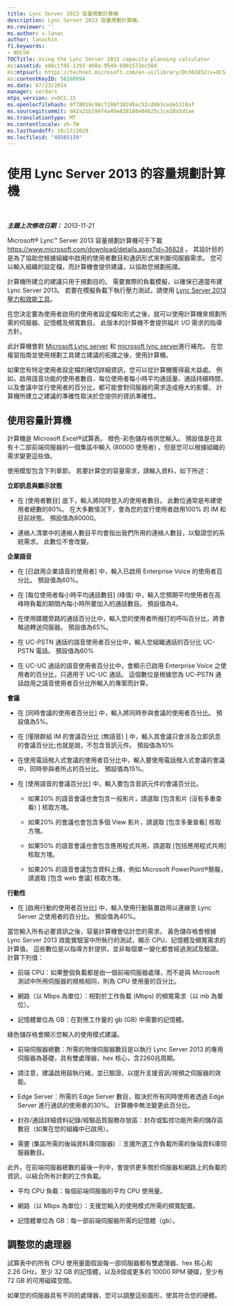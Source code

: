 ```yaml
---
title: Lync Server 2013 容量規劃計算機
description: Lync Server 2013 容量規劃計算機。
ms.reviewer: ''
ms.author: v-lanac
author: lanachin
f1.keywords:
- NOCSH
TOCTitle: Using the Lync Server 2013 capacity planning calculator
ms:assetid: e86c1f05-1393-408a-9549-6001572ec50d
ms:mtpsurl: https://technet.microsoft.com/en-us/library/Dn362852(v=OCS.15)
ms:contentKeyID: 56280894
ms.date: 07/23/2014
manager: serdars
mtps_version: v=OCS.15
ms.openlocfilehash: 9f78019c98cf280f38249ac52cd063cede5319af
ms.sourcegitcommit: d42a21b194f4a45e828188e04b25c1ce28a5d1ae
ms.translationtype: MT
ms.contentlocale: zh-TW
ms.lasthandoff: 10/17/2020
ms.locfileid: "48565139"
---
```

# <a name="using-the-capacity-planning-calculator-for-lync-server-2013"></a>使用 Lync Server 2013 的容量規劃計算機

<div data-xmlns="http://www.w3.org/1999/xhtml">

<div class="topic" data-xmlns="http://www.w3.org/1999/xhtml" data-msxsl="urn:schemas-microsoft-com:xslt" data-cs="https://msdn.microsoft.com/">

<div data-asp="https://msdn2.microsoft.com/asp">



</div>

<div id="mainSection">

<div id="mainBody">

<span> </span>

_**主題上次修改日期：** 2013-11-21_

Microsoft® Lync™ Server 2013 容量規劃計算機可于下載 <https://www.microsoft.com/download/details.aspx?id=36828> 。 其設計目的是為了協助您根據組織中啟用的使用者數目和通訊形式來判斷伺服器需求。 您可以輸入組織的設定檔，而計算機會提供建議，以協助您規劃拓撲。

計算機所建立的建議只用于規劃目的。 需要實際的負載模擬，以確保已適當布建 Lync Server 2013。 若要在模擬負載下執行壓力測試，請使用 [Lync Server 2013 壓力和效能工具](https://go.microsoft.com/fwlink/?linkid=282724)。

在您決定要為使用者啟用的使用者設定檔和形式之後，就可以使用計算機來規劃所需的伺服器、記憶體及頻寬數目。 此版本的計算機不會提供磁片 I/O 需求的指導方針。

此計算機會對 [Microsoft Lync server](https://go.microsoft.com/fwlink/?linkid=282725) 和 [microsoft lync server](lync-server-2013-planning.md)進行補充。 在您複習指南並使用規劃工具建立建議的拓撲之後，使用計算機。

如果您有特定使用者設定檔的確切詳細資訊，您可以從計算機獲得最大益處。 例如，啟用語音功能的使用者數目、每位使用者每小時平均通話量、通話持續時間，以及會議中並行使用者的百分比，都可能會對伺服器的需求造成極大的影響。 計算機所建立之建議的準確性取決於您提供的資訊準確性。

<div>

## <a name="using-the-capacity-calculator"></a>使用容量計算機

計算機是 Microsoft Excel®試算表。 橙色-彩色儲存格供您輸入。 預設值是在具有十二部前端伺服器的一個集區中輸入 (80000 使用者) ，但是您可以根據組織的需求變更這些值。

使用模型包含下列章節。 若要計算您的容量需求，請輸入資料，如下所述：

**立即訊息與顯示狀態**

  - 在 [使用者數目] 底下，輸入將同時登入的使用者數目。 此數位通常是布建使用者總數的80%。 在大多數情況下，會為您的並行使用者啟用100% 的 IM 和目前狀態。 預設值為80000。

  - 連絡人清單中的連絡人數目平均會指出我們所用的連絡人數目，以驗證您的系統需求。 此數位不會改變。

**企業語音**

  - 在 [已啟用企業語音的使用者] 中，輸入已啟用 Enterprise Voice 的使用者百分比。 預設值為60%。

  - 在 [每位使用者每小時平均通話數目] (峰值) 中，輸入您預期平均使用者在高峰時負載的期間內每小時所要加入的通話數目。 預設值為4。

  - 在使用媒體旁路的通話百分比中，輸入您的使用者所撥打的呼叫百分比，將會略過轉送伺服器。 預設值為65%。

  - 在 UC-PSTN 通話的語音使用者百分比中，輸入您組織通話的百分比 UC-PSTN 電話。 預設值為60%

  - 在 UC-UC 通話的語音使用者百分比中，會顯示已啟用 Enterprise Voice 之使用者的百分比，只適用于 UC-UC 通話。 這個數位是根據您為 UC-PSTN 通話啟用之語音使用者百分比所輸入的專案而計算。

**會議**

  - 在 [同時會議的使用者百分比] 中，輸入將同時參與會議的使用者百分比。 預設值為5%。

  - 在 [僅限群組 IM 的會議百分比 (無語音) ] 中，輸入其會議只會涉及立即訊息的會議百分比;也就是說，不包含音訊元件。 預設值為10%

  - 在使用電話撥入式會議的使用者百分比中，輸入要使用電話撥入式會議的會議中，同時參與者所占的百分比。 預設值為15%。

  - 在 [使用語音的會議百分比] 中，輸入要包含音訊元件的會議百分比。
    
      - 如果20% 的語音會議也會包含一般影片，請選取 [包含影片 (沒有多重查看) ] 核取方塊。
    
      - 如果20% 的會議也會包含多個 View 影片，請選取 [包含多重查看] 核取方塊。
    
      - 如果50% 的語音會議也會包含應用程式共用，請選取 [包括應用程式共用] 核取方塊。
    
      - 如果20% 的語音會議包含資料上傳，例如 Microsoft PowerPoint®簡報，請選取 [包含 web 會議] 核取方塊。

**行動性**

  - 在 [啟用行動的使用者百分比] 中，輸入使用行動裝置啟用以連線至 Lync Server 之使用者的百分比。 預設值為40%。

當您輸入所有必要資訊之後，容量計算機會估計您的需求。 黃色儲存格會根據 Lync Server 2013 效能實驗室中所執行的測試，顯示 CPU、記憶體及頻寬需求的計算值。 這些數位是以指導方針提供，並非每個單一變化都會經過測試及驗證。 計算下列值：

  - 前端 CPU：如果整個負載都是由一個前端伺服器處理，而不是與 Microsoft 測試中所用伺服器的規格相同，則為 CPU 使用量的百分比。

  - 網路（以 Mbps 為單位）：相對於工作負載 (Mbps) 的頻寬需求（以 mb 為單位）。

  - 記憶體單位為 GB：在對應工作量的 gb (GB) 中需要的記憶體。

綠色儲存格會顯示您輸入的使用模式建議。

  - 前端伺服器總數：所需的物理伺服器數目是以執行 Lync Server 2013 的專用伺服器為基礎，具有雙處理器，hex 核心，含2260兆周期。

  - 請注意，建議啟用超執行緒，並已驗證，以提升支援音訊/視頻之伺服器的效能。

  - Edge Server：所需的 Edge Server 數目，取決於所有同時使用者透過 Edge Server 進行通訊的使用者的30%。 計算機中無法變更此百分比。

  - 封存/通話詳細資料記錄/經驗品質服務存放區：封存或監控功能所需的儲存區數目（如果在您的組織中已啟用）。

  - 需要 (集區所需的後端資料庫伺服器) ：支援所選工作負載所需的後端資料庫伺服器數目。

此外，在前端伺服器總數的最後一列中，會提供更多關於伺服器和網路上的負載的資訊，以結合所有計劃的工作負載。

  - 平均 CPU 負載：每個前端伺服器的平均 CPU 使用量。

  - 網路（以 Mbps 為單位）：支援您輸入的使用模式所需的頻寬配置。

  - 記憶體單位為 GB：每一部前端伺服器所需的記憶體（gb）。

</div>

<div>

## <a name="adjusting-for-your-processors"></a>調整您的處理器

試算表中的所有 CPU 使用量圖假設每一部伺服器都有雙處理器、hex 核心和 2.26 GHz，至少 32 GB 的記憶體，以及8個或更多的 10000 RPM 硬碟，至少有 72 GB 的可用磁碟空間。

如果您的伺服器具有不同的處理器，您可以調整這些圖形，使其符合您的硬體。

</div>

</div>

<span> </span>

</div>

</div>

</div>

